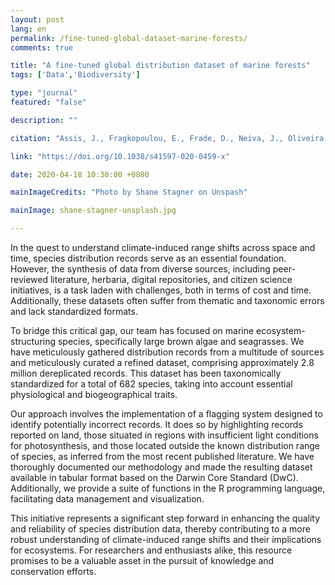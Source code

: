```yaml
---
layout: post
lang: en
permalink: /fine-tuned-global-dataset-marine-forests/
comments: true

title: "A fine-tuned global distribution dataset of marine forests"
tags: ['Data','Biodiversity']

type: "journal"
featured: "false"

description: ""

citation: "Assis, J., Fragkopoulou, E., Frade, D., Neiva, J., Oliveira, A., Abecasis, D., Faugeron, S., Serrão, E. A., Frade, D., Neiva, J., Oliveira, A., Abecasis, D., Faugeron, S., & Serrão, E. A. (2020). A fine-tuned global distribution dataset of marine forests. Scientific Data."

link: "https://doi.org/10.1038/s41597-020-0459-x"

date: 2020-04-18 10:30:00 +0800

mainImageCredits: "Photo by Shane Stagner on Unspash"

mainImage: shane-stagner-unsplash.jpg

---
```


In the quest to understand climate-induced range shifts across space and time, species distribution records serve as an essential foundation. However, the synthesis of data from diverse sources, including peer-reviewed literature, herbaria, digital repositories, and citizen science initiatives, is a task laden with challenges, both in terms of cost and time. Additionally, these datasets often suffer from thematic and taxonomic errors and lack standardized formats.

To bridge this critical gap, our team has focused on marine ecosystem-structuring species, specifically large brown algae and seagrasses. We have meticulously gathered distribution records from a multitude of sources and meticulously curated a refined dataset, comprising approximately 2.8 million dereplicated records. This dataset has been taxonomically standardized for a total of 682 species, taking into account essential physiological and biogeographical traits.

Our approach involves the implementation of a flagging system designed to identify potentially incorrect records. It does so by highlighting records reported on land, those situated in regions with insufficient light conditions for photosynthesis, and those located outside the known distribution range of species, as inferred from the most recent published literature. We have thoroughly documented our methodology and made the resulting dataset available in tabular format based on the Darwin Core Standard (DwC). Additionally, we provide a suite of functions in the R programming language, facilitating data management and visualization.

This initiative represents a significant step forward in enhancing the quality and reliability of species distribution data, thereby contributing to a more robust understanding of climate-induced range shifts and their implications for ecosystems. For researchers and enthusiasts alike, this resource promises to be a valuable asset in the pursuit of knowledge and conservation efforts.